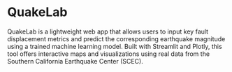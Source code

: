 # QuakeLab
QuakeLab is a lightweight web app that allows users to input key fault displacement metrics and predict the corresponding earthquake magnitude using a trained machine learning model. Built with Streamlit and Plotly, this tool offers interactive maps and visualizations using real data from the Southern California Earthquake Center (SCEC).
